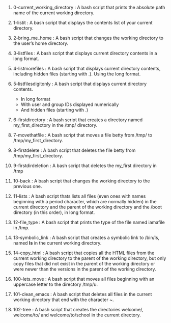 1. 0-current_working_directory : A bash script that prints the absolute path name of the current working directory.

2. 1-listit : A bash script that displays the contents list of your current directory.

3. 2-bring_me_home :  A bash script that changes the working directory to the user’s home directory.

4. 3-listfiles : A bash script that displays current directory contents in a long format.

5. 4-listmorefiles : A bash script that displays current directory contents, including hidden files (starting with .). Using the long format.

6. 5-listfilesdigitonly : A bash script that displays current directory contents.
	- In long format
	- With user and group IDs displayed numerically
	- And hidden files (starting with .)

7. 6-firstdirectory : A bash script that creates a directory named my_first_directory in the /tmp/ directory.

8. 7-movethatfile : A bash script that moves a file betty from /tmp/ to /tmp/my_first_directory.

9. 8-firstdelete : A bash script that deletes the file betty from /tmp/my_first_directory.

10. 9-firstdirdeletion : A bash script that deletes the my_first directory in /tmp

11. 10-back : A bash script that changes the working directory to the previous one.

12. 11-lists : A bash script thats lists all files (even ones with names beginning with a period character, which are normally hidden) in the current directory and the parent of the working directory and the /boot directory (in this order), in long format.

13. 12-file_type : A bash script that prints the type of the file named iamafile in /tmp.

14. 13-symbolic_link : A bash script that creates a symbolic link to /bin/ls, named __ls__ in the current working directory.

15. 14-copy_html : A bash script that copies all the HTML files from the current working directory to the parent of the working directory, but only copy files that did not exist in the parent of the working directory or were newer than the versions in the parent of the working directory.

16. 100-lets_move : A bash script that moves all files beginning with an uppercase letter to the directory /tmp/u.

17. 101-clean_emacs : A bash script that deletes all files in the current working directory that end with the character ~.

18. 102-tree : A bash script that creates the directories welcome/, welcome/to/ and welcome/to/school in the current directory.
